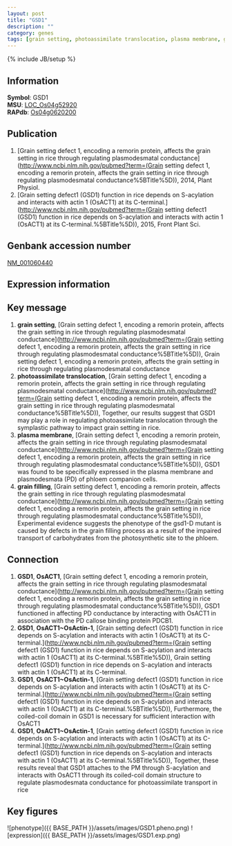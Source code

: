 ```yaml
---
layout: post
title: "GSD1"
description: ""
category: genes
tags: [grain setting, photoassimilate translocation, plasma membrane, grain filling, Gene]
---
```

{% include JB/setup %}

## Information
__Symbol__: GSD1  
__MSU__: [LOC_Os04g52920](http://rice.plantbiology.msu.edu/cgi-bin/ORF_infopage.cgi?orf=LOC_Os04g52920)  
__RAPdb__: [Os04g0620200](http://rapdb.dna.affrc.go.jp/viewer/gbrowse_details/irgsp1?name=Os04g0620200)  

## Publication
1. [Grain setting defect 1, encoding a remorin protein, affects the grain setting in rice through regulating plasmodesmatal conductance](http://www.ncbi.nlm.nih.gov/pubmed?term=(Grain setting defect 1, encoding a remorin protein, affects the grain setting in rice through regulating plasmodesmatal conductance%5BTitle%5D)), 2014, Plant Physiol.
2. [Grain setting defect1 (GSD1) function in rice depends on S-acylation and interacts with actin 1 (OsACT1) at its C-terminal.](http://www.ncbi.nlm.nih.gov/pubmed?term=(Grain setting defect1 (GSD1) function in rice depends on S-acylation and interacts with actin 1 (OsACT1) at its C-terminal.%5BTitle%5D)), 2015, Front Plant Sci.

## Genbank accession number
[NM_001060440](http://www.ncbi.nlm.nih.gov/nuccore/NM_001060440)

## Expression information

## Key message
1. __grain setting__, [Grain setting defect 1, encoding a remorin protein, affects the grain setting in rice through regulating plasmodesmatal conductance](http://www.ncbi.nlm.nih.gov/pubmed?term=(Grain setting defect 1, encoding a remorin protein, affects the grain setting in rice through regulating plasmodesmatal conductance%5BTitle%5D)), Grain setting defect 1, encoding a remorin protein, affects the grain setting in rice through regulating plasmodesmatal conductance
2. __photoassimilate translocation__, [Grain setting defect 1, encoding a remorin protein, affects the grain setting in rice through regulating plasmodesmatal conductance](http://www.ncbi.nlm.nih.gov/pubmed?term=(Grain setting defect 1, encoding a remorin protein, affects the grain setting in rice through regulating plasmodesmatal conductance%5BTitle%5D)), Together, our results suggest that GSD1 may play a role in regulating photoassimilate translocation through the symplastic pathway to impact grain setting in rice.
3. __plasma membrane__, [Grain setting defect 1, encoding a remorin protein, affects the grain setting in rice through regulating plasmodesmatal conductance](http://www.ncbi.nlm.nih.gov/pubmed?term=(Grain setting defect 1, encoding a remorin protein, affects the grain setting in rice through regulating plasmodesmatal conductance%5BTitle%5D)), GSD1 was found to be specifically expressed in the plasma membrane and plasmodesmata (PD) of phloem companion cells.
4. __grain filling__, [Grain setting defect 1, encoding a remorin protein, affects the grain setting in rice through regulating plasmodesmatal conductance](http://www.ncbi.nlm.nih.gov/pubmed?term=(Grain setting defect 1, encoding a remorin protein, affects the grain setting in rice through regulating plasmodesmatal conductance%5BTitle%5D)), Experimental evidence suggests the phenotype of the gsd1-D mutant is caused by defects in the grain filling process as a result of the impaired transport of carbohydrates from the photosynthetic site to the phloem.

## Connection
1. __GSD1__, __OsACT1__, [Grain setting defect 1, encoding a remorin protein, affects the grain setting in rice through regulating plasmodesmatal conductance](http://www.ncbi.nlm.nih.gov/pubmed?term=(Grain setting defect 1, encoding a remorin protein, affects the grain setting in rice through regulating plasmodesmatal conductance%5BTitle%5D)), GSD1 functioned in affecting PD conductance by interacting with OsACT1 in association with the PD callose binding protein PDCB1.
2. __GSD1__, __OsACT1~OsActin-1__, [Grain setting defect1 (GSD1) function in rice depends on S-acylation and interacts with actin 1 (OsACT1) at its C-terminal.](http://www.ncbi.nlm.nih.gov/pubmed?term=(Grain setting defect1 (GSD1) function in rice depends on S-acylation and interacts with actin 1 (OsACT1) at its C-terminal.%5BTitle%5D)), Grain setting defect1 (GSD1) function in rice depends on S-acylation and interacts with actin 1 (OsACT1) at its C-terminal.
3. __GSD1__, __OsACT1~OsActin-1__, [Grain setting defect1 (GSD1) function in rice depends on S-acylation and interacts with actin 1 (OsACT1) at its C-terminal.](http://www.ncbi.nlm.nih.gov/pubmed?term=(Grain setting defect1 (GSD1) function in rice depends on S-acylation and interacts with actin 1 (OsACT1) at its C-terminal.%5BTitle%5D)),  Furthermore, the coiled-coil domain in GSD1 is necessary for sufficient interaction with OsACT1
4. __GSD1__, __OsACT1~OsActin-1__, [Grain setting defect1 (GSD1) function in rice depends on S-acylation and interacts with actin 1 (OsACT1) at its C-terminal.](http://www.ncbi.nlm.nih.gov/pubmed?term=(Grain setting defect1 (GSD1) function in rice depends on S-acylation and interacts with actin 1 (OsACT1) at its C-terminal.%5BTitle%5D)),  Together, these results reveal that GSD1 attaches to the PM through S-acylation and interacts with OsACT1 through its coiled-coil domain structure to regulate plasmodesmata conductance for photoassimilate transport in rice

## Key figures
![phenotype]({{ BASE_PATH }}/assets/images/GSD1.pheno.png)
![expression]({{ BASE_PATH }}/assets/images/GSD1.exp.png)


